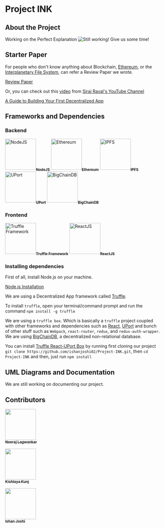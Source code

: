 # Project INK

## About the Project

Working on the Perfect Explanation
![Still working! Give us some time!](https://i.imgur.com/k9GyXLC.gif)

## Starter Paper

For people who don't know anything about Blockchain, [Ethereum](https://www.ethereum.org/), or the [Interplanetary File System](https://ipfs.io/), can refer a Review Paper we wrote.

[Review Paper](https://github.com/ishanjoshi02/BeProjectReviewPaper/blob/master/Final.pdf)

Or, you can check out this [video](https://www.youtube.com/watch?v=gSQXq2_j-mw) from [Siraj Raval's YouTube Channel](https://www.youtube.com/channel/UCWN3xxRkmTPmbKwht9FuE5A)

[A Guide to Building Your First Decentralized App](https://www.youtube.com/watch?v=gSQXq2_j-mws)

## Frameworks and Dependencies

### Backend

[<img src="https://pluralsight.imgix.net/paths/path-icons/nodejs-601628d09d.png" alt="NodeJS" width="100px;" /><sub><b>NodeJS</b></sub>](https://nodejs.org/)
[<img src="http://dashmasternode.org/wp-content/uploads/2016/03/ethereum-logo.jpg" alt="Ethereum" width="100px;" /><sub><b>Ethereum</b></sub>](https://www.ethereum.org/)
[<img src="https://upload.wikimedia.org/wikipedia/commons/thumb/1/18/Ipfs-logo-1024-ice-text.png/220px-Ipfs-logo-1024-ice-text.png" alt="IPFS" width="100px;"/><sub><b>IPFS</b></sub>](https://ipfs.io/)
[<img src="https://pbs.twimg.com/profile_images/932688008314109952/3_QkvZeQ_400x400.jpg" alt="UPort" width="100px;"/><sub><b>UPort</b></sub>](https://www.uport.me/)
[<img src="https://pbs.twimg.com/profile_images/829006702334922752/VHFPphGM_400x400.jpg" alt="BigChainDB" width="100px;"/><sub><b>BigChainDB</b></sub>](https://www.bigchaindb.com/)


### Frontend

[<img src="https://ih1.redbubble.net/image.535653319.4004/raf,360x360,075,t,fafafa:ca443f4786.jpg" alt="Truffle Framework" width="100px;" /><sub><b>Truffle Framework</b></sub>](https://truffleframework.com/)
[<img src="https://upload.wikimedia.org/wikipedia/commons/thumb/a/a7/React-icon.svg/1280px-React-icon.svg.png" alt="ReactJS" width="100px;"/><sub><b>ReactJS</b></sub>](https://reactjs.org/)


### Installing dependencies
First of all, install Node.js on your machine. 

[Node.js Installation](https://nodejs.org/en/download/)

We are using a Decentralized App framework called [Truffle](https://truffleframework.com/). 

To install `truffle`, open your terminal/command prompt and run the command `npm install -g truffle`

We are using a `truffle box`. Which is basically a `truffle` project coupled with other frameworks and dependencies such as [React](https://reactjs.org/), [UPort](https://www.uport.me/) and bunch of other stuff such as `Webpack`, `react-router`, `redux`, and `redux-auth-wrapper`. 
We are using [BigChainDB](https://www.bigchaindb.com/), a decentralized non-relational database.

You can install [Truffle React-UPort Box](https://truffleframework.com/boxes/react-uport) by running first cloning our project `git clone https://github.com/ishanjoshi02/Project-INK.git`, then `cd Project-INK` and then, just run `npm install`  



## UML Diagrams and Documentation

We are still working on documenting our project.

## Contributors

[<img src="https://avatars1.githubusercontent.com/u/13968549?s=460&v=4" width="100px;"/><br /><sub><b>Neeraj Lagwankar</b></sub>](https://github.com/FlashBlaze) 


[<img src="https://avatars3.githubusercontent.com/u/21663847?s=460&v=4" width="100px;"/><br /><sub><b>Kishlaya Kunj</b></sub>](https://github.com/kishlayakunj)  


[<img src="https://avatars3.githubusercontent.com/u/14982214?s=460&v=4" width="100px;"/><br /><sub><b>Ishan Joshi</b></sub>](https://ishanjoshi02.github.io/) 

